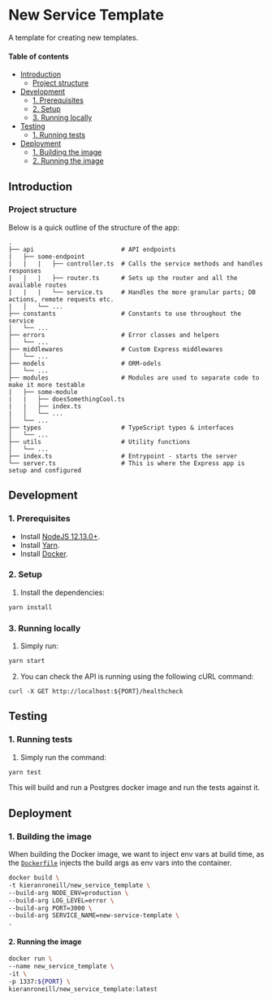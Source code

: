 # New Service Template

A template for creating new templates.

#### Table of contents

* [Introduction](#introduction)
    * [Project structure](#project-structure)
* [Development](#development)
    * [1. Prerequisites](#1-prerequisites)
    * [2. Setup](#2-setup)
    * [3. Running locally](#3-running-locally)
* [Testing](#testing)
    * [1. Running tests](#1-running-tests)
* [Deployment](#deployment)
    * [1. Building the image](#1-building-the-image)
    * [2. Running the image](#2-running-the-image)

## Introduction

### Project structure

Below is a quick outline of the structure of the app:

```text
.
├── api                        # API endpoints
|   ├── some-endpoint
|   |   |   ├── controller.ts  # Calls the service methods and handles responses
|   |   |   ├── router.ts      # Sets up the router and all the available routes
|   |   |   └── service.ts     # Handles the more granular parts; DB actions, remote requests etc.
|   │   └── ...
├── constants                  # Constants to use throughout the service
│   └── ...
├── errors                     # Error classes and helpers
│   └── ...
├── middlewares                # Custom Express middlewares
│   └── ...
├── models                     # ORM-odels
│   └── ...
├── modules                    # Modules are used to separate code to make it more testable
|   ├── some-module
|   |   ├── doesSomethingCool.ts
|   |   ├── index.ts
|   │   └── ...
│   └── ...
├── types                      # TypeScript types & interfaces
│   └── ...
├── utils                      # Utility functions
│   └── ...
├── index.ts                   # Entrypoint - starts the server
└── server.ts                  # This is where the Express app is setup and configured
```

## Development

### 1. Prerequisites

* Install [NodeJS 12.13.0+](https://nodejs.org/en/download/).
* Install [Yarn](https://yarnpkg.com/).
* Install [Docker](https://docs.docker.com/get-docker/).

### 2. Setup

1. Install the dependencies:
```bash
yarn install
```

### 3. Running locally

1. Simply run:
```bash
yarn start
```

2. You can check the API is running using the following cURL command:
```shell script
curl -X GET http://localhost:${PORT}/healthcheck
```

## Testing

### 1. Running tests

1. Simply run the command:
```bash
yarn test
```
This will build and run a Postgres docker image and run the tests against it.

## Deployment

### 1. Building the image

When building the Docker image, we want to inject env vars at build time, as the [`Dockerfile`](./Dockerfile) injects the build args as env vars into the container.
```bash
docker build \
-t kieranroneill/new_service_template \
--build-arg NODE_ENV=production \
--build-arg LOG_LEVEL=error \
--build-arg PORT=3000 \
--build-arg SERVICE_NAME=new-service-template \
.
```

#### 2. Running the image

```bash
docker run \
--name new_service_template \
-it \
-p 1337:${PORT} \
kieranroneill/new_service_template:latest
```
